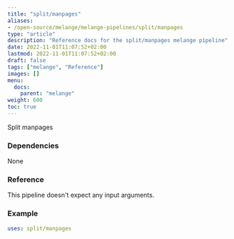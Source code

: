 ```yaml
---
title: "split/manpages"
aliases:
- /open-source/melange/melange-pipelines/split/manpages
type: "article"
description: "Reference docs for the split/manpages melange pipeline"
date: 2022-11-01T11:07:52+02:00
lastmod: 2022-11-01T11:07:52+02:00
draft: false
tags: ["melange", "Reference"]
images: []
menu:
  docs:
    parent: "melange"
weight: 600
toc: true
---
```



Split manpages

### Dependencies
None

### Reference
This pipeline doesn't expect any input arguments.

### Example
```yaml
uses: split/manpages

```
